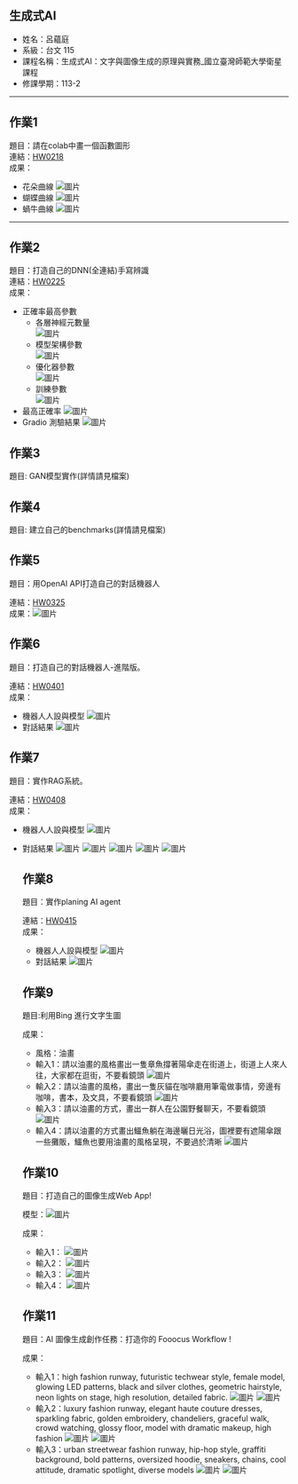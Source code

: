 ## 生成式AI

- 姓名：呂蘊庭
- 系級：台文 115
- 課程名稱：生成式AI：文字與圖像生成的原理與實務_國立臺灣師範大學衛星課程
- 修課學期：113-2

---

## 作業1

題目：請在colab中畫一個函數圖形  
連結：[HW0218](https://colab.research.google.com/drive/1GNufXxE6datiQG8c7cXO94wCRrzE9Gnc?usp=sharing)  
成果：
- 花朵曲線
  ![圖片](img/flower.png)
- 蝴蝶曲線
  ![圖片](img/butterfly.png)
- 蝸牛曲線
  ![圖片](img/snail.png)

---

## 作業2

題目：打造自己的DNN(全連結)手寫辨識  
連結：[HW0225](https://colab.research.google.com/drive/1bmygobc7ZrTe5mzy_PFHe3wGTAN68CVH?usp=sharing)  
成果：
- 正確率最高參數
  - 各層神經元數量  
    ![圖片](img/neuron.png)
  - 模型架構參數  
    ![圖片](img/model.png)
  - 優化器參數  
    ![圖片](img/booster.png)
  - 訓練參數  
    ![圖片](img/train.png)
- 最高正確率
  ![圖片](img/accuracy.png)
- Gradio 測驗結果
  ![圖片](img/gradio.png)
## 作業3
題目: GAN模型實作(詳情請見檔案)

## 作業4
題目: 建立自己的benchmarks(詳情請見檔案)

## 作業5

題目：用OpenAI API打造自己的對話機器人  

連結：[HW0325](https://colab.research.google.com/drive/1d9yakVUE3dZqUHa8i-Kt3eF7t1sf183_?usp=sharing)  
成果：![圖片](img/response.png)


## 作業6

題目：打造自己的對話機器人-進階版。

連結：[HW0401](https://colab.research.google.com/drive/1dDpiweKDvrgliu8LaUYYXhxgGLaUMzoB?usp=sharing)  
成果：
- 機器人人設與模型
  ![圖片](img/role.png)
- 對話結果
  ![圖片](img/response0401.png)


## 作業7

題目：實作RAG系統。

連結：[HW0408](https://colab.research.google.com/drive/1SwWooOP3WXtd1zmPnOAYqTnP09w1ZF4s?usp=sharing)  
成果：
- 機器人人設與模型
  ![圖片](img/character2.png)
- 對話結果
  ![圖片](img/record1.png)
  ![圖片](img/record2.png)
  ![圖片](img/record3.png)
  ![圖片](img/record4.png)
  ![圖片](img/record5.png)


  ## 作業8
  題目：實作planing AI agent

  連結：[HW0415](https://colab.research.google.com/drive/1ZTfz07KI7rv36unODhtG0Z2uQMCVs-dP?usp=sharing)  
  成果：
  - 機器人人設與模型
    ![圖片](img/機器人設定.png)
  - 對話結果
    ![圖片](img/回應.png)


  ## 作業9
  題目:利用Bing 進行文字生圖

  成果：
  - 風格：油畫
  - 輸入1：請以油畫的風格畫出一隻章魚撐著陽傘走在街道上，街道上人來人往，大家都在逛街，不要看鏡頭
    ![圖片](img/章魚.jfif)
  - 輸入2：請以油畫的風格，畫出一隻灰貓在咖啡廳用筆電做事情，旁邊有咖啡，書本，及文具，不要看鏡頭
    ![圖片](img/灰貓.jfif)
  - 輸入3：請以油畫的方式，畫出一群人在公園野餐聊天，不要看鏡頭
    ![圖片](img/野餐.jfif)
  - 輸入4：請以油畫的方式畫出鱷魚躺在海邊曬日光浴，圖裡要有遮陽傘跟一些攤販，鱷魚也要用油畫的風格呈現，不要過於清晰
    ![圖片](img/鱷魚.jfif)

  ## 作業10
  題目：打造自己的圖像生成Web App!

  模型：![圖片](img/0429模型.png)

  成果：
  - 輸入1：
    ![圖片](img/甜甜圈.png)
  - 輸入2：
    ![圖片](img/香蕉.png)
  - 輸入3：
    ![圖片](img/草.png)
  - 輸入4：
    ![圖片](img/游泳.png)

  ## 作業11
  題目：AI 圖像生成創作任務：打造你的 Fooocus Workflow !

  成果：
  - 輸入1：high fashion runway, futuristic techwear style, female model, glowing LED patterns, black and silver clothes, geometric hairstyle, neon lights on stage, high resolution, detailed fabric.
    ![圖片](img/科技風１.png)
    ![圖片](img/科技風２.png)
  - 輸入2：luxury fashion runway, elegant haute couture dresses, sparkling fabric, golden embroidery, chandeliers, graceful walk, crowd watching, glossy floor, model with dramatic makeup, high fashion
    ![圖片](img/優雅風1.png)
    ![圖片](img/優雅風2.png)
  - 輸入3：urban streetwear fashion runway, hip-hop style, graffiti background, bold patterns, oversized hoodie, sneakers, chains, cool attitude, dramatic spotlight, diverse models
    ![圖片](img/街頭風1.png)
    ![圖片](img/街頭風2.png)
  



  
    

